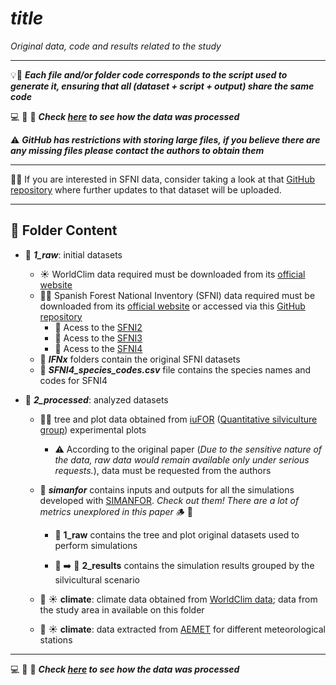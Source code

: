 # ***__title__***

*Original data, code and results related to the study*

---

:bulb::brain: ***Each file and/or folder code corresponds to the script used to generate it, ensuring that all (dataset + script + output) share the same code***

:computer: :brain: :floppy_disk: ***Check [here](../scripts/README.md) to see how the data was processed***

:warning: ***GitHub has restrictions with storing large files, if you believe there are any missing files please contact the authors to obtain them***

---

:thinking::bulb: If you are interested in SFNI data, consider taking a look at that [GitHub repository](https://github.com/aitorvv/SFNI_Spanish_Forest_National_Inventory-ready_to_use/) where further updates to that dataset will be uploaded.

---

## :file_folder: Folder Content



- :open_file_folder: ***1_raw***: initial datasets

  - :sunny: WorldClim data required must be downloaded from its [official website](https://www.worldclim.org/data/index.html)
  - :deciduous_tree::evergreen_tree: Spanish Forest National Inventory (SFNI) data required must be downloaded from its [official website](https://www.miteco.gob.es/es/biodiversidad/temas/inventarios-nacionales/inventario-forestal-nacional.html) or accessed via this [GitHub repository](https://github.com/aitorvv/SFNI_Spanish_Forest_National_Inventory-ready_to_use/) 
     - :deciduous_tree: Acess to the [SFNI2](https://www.miteco.gob.es/es/biodiversidad/servicios/banco-datos-naturaleza/informacion-disponible/ifn2.html)
     - :deciduous_tree: Acess to the [SFNI3](https://www.miteco.gob.es/es/biodiversidad/servicios/banco-datos-naturaleza/informacion-disponible/ifn3.html)
     - :deciduous_tree: Acess to the [SFNI4](https://www.miteco.gob.es/es/biodiversidad/temas/inventarios-nacionales/inventario-forestal-nacional/cuarto_inventario.html)
  - :open_file_folder: ***IFNx*** folders contain the original SFNI datasets
  - :floppy_disk: ***SFNI4_species_codes.csv*** file contains the species names and codes for SFNI4



- :open_file_folder: ***2_processed***: analyzed datasets

  - :deciduous_tree::evergreen_tree: tree and plot data obtained from [iuFOR](https://iufor.uva.es) ([Quantitative silviculture group](https://github.com/iuFOR-QuantitativeForestry)) experimental plots
    - :warning: According to the original paper (*Due to the sensitive nature of the data, raw data would remain available only under serious requests.*), data must be requested from the authors


  - :open_file_folder: ***simanfor*** contains inputs and outputs for all the simulations developed with [SIMANFOR](www.simanfor.es). *Check out them! There are a lot of metrics unexplored in this paper* :wood: :maple_leaf:

    - :seedling: **1_raw** contains the tree and plot original datasets used to perform simulations

    - :seedling: :arrow_right: :deciduous_tree: **2_results** contains the simulation results grouped by the silvicultural scenario
    
  - :open_file_folder: :sunny: **climate**: climate data obtained from [WorldClim data](https://www.worldclim.org/data/index.html); data from the study area in available on this folder

  - :open_file_folder: :sunny: **climate**: data extracted from [AEMET](https://www.aemet.es/es/portada) for different meteorological stations

---

:computer: :brain: :floppy_disk: ***Check [here](../scripts/README.md) to see how the data was processed***